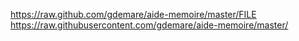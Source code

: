 https://raw.github.com/gdemare/aide-memoire/master/FILE
https://raw.githubusercontent.com/gdemare/aide-memoire/master/
